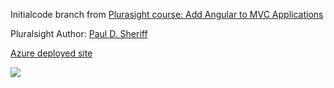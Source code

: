 Initialcode branch from [Plurasight course: Add Angular to MVC Applications](https://app.pluralsight.com/library/courses/mvc-applications-add-angular/description) 

Pluralsight Author: [Paul D. Sheriff](https://www.pluralsight.com/authors/paul-sheriff) 

<a href="https://ps-285-add-angular-to-mvc-applications.azurewebsites.net/" target="_blank">Azure deployed site</a>

[<img src="https://devsitesindex20190127.azurewebsites.net/toi/jobs/1255/totalhours"/>](https://devsitesindex20190127.azurewebsites.net/Jobs/Details?id=1255)
